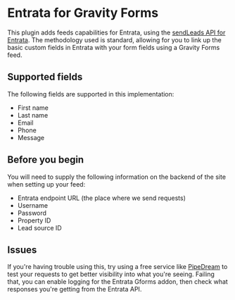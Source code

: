 # Entrata for Gravity Forms

This plugin adds feeds capabilities for Entrata, using the [sendLeads API for Entrata](https://www.entrata.com/api/v1/documentation/sendLeads). The methodology used is standard, allowing for you to link up the basic custom fields in Entrata with your form fields using a Gravity Forms feed.

## Supported fields

The following fields are supported in this implementation:
* First name
* Last name
* Email
* Phone
* Message

## Before you begin

You will need to supply the following information on the backend of the site when setting up your feed:
* Entrata endpoint URL (the place where we send requests)
* Username
* Password
* Property ID
* Lead source ID

## Issues

If you're having trouble using this, try using a free service like [PipeDream](https://pipedream.com/) to test your requests to get better visibility into what you're seeing. Failing that, you can enable logging for the Entrata Gforms addon, then check what responses you're getting from the Entrata API.
 
